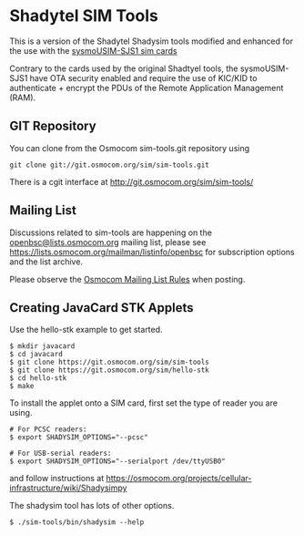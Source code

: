 # Shadytel SIM Tools

This is a version of the Shadytel Shadysim tools modified and enhanced
for the use with the
[sysmoUSIM-SJS1 sim cards](https://osmocom.org/projects/cellular-infrastructure/wiki/SysmoUSIM-SJS1)

Contrary to the cards used by the original Shadtyel tools, the
sysmoUSIM-SJS1 have OTA security enabled and require the use of KIC/KID
to authenticate + encrypt the PDUs of the Remote Application Management
(RAM).

## GIT Repository

You can clone from the Osmocom sim-tools.git repository using

	git clone git://git.osmocom.org/sim/sim-tools.git

There is a cgit interface at <http://git.osmocom.org/sim/sim-tools/>

## Mailing List

Discussions related to sim-tools are happening on the
openbsc@lists.osmocom.org mailing list, please see
<https://lists.osmocom.org/mailman/listinfo/openbsc> for subscription
options and the list archive.

Please observe the [Osmocom Mailing List
Rules](https://osmocom.org/projects/cellular-infrastructure/wiki/Mailing_List_Rules)
when posting.


## Creating JavaCard STK Applets

Use the hello-stk example to get started.

	$ mkdir javacard
	$ cd javacard
	$ git clone https://git.osmocom.org/sim/sim-tools
	$ git clone https://git.osmocom.org/sim/hello-stk
	$ cd hello-stk
	$ make

To install the applet onto a SIM card, first set the type of reader you are using.

	# For PCSC readers:
    $ export SHADYSIM_OPTIONS="--pcsc"

	# For USB-serial readers:
    $ export SHADYSIM_OPTIONS="--serialport /dev/ttyUSB0"

and follow instructions at <https://osmocom.org/projects/cellular-infrastructure/wiki/Shadysimpy>

The shadysim tool has lots of other options.

    $ ./sim-tools/bin/shadysim --help
